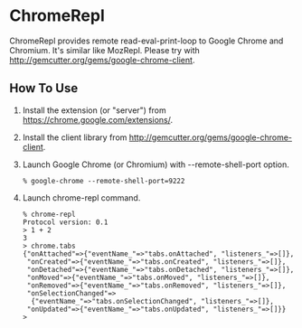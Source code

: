 # ChromeRepl

ChromeRepl provides remote read-eval-print-loop to Google Chrome and Chromium.
It's similar like MozRepl.
Please try with <http://gemcutter.org/gems/google-chrome-client>.

## How To Use

 1. Install the extension (or "server") from
    <https://chrome.google.com/extensions/>.
 2. Install the client library from
    <http://gemcutter.org/gems/google-chrome-client>.
 3. Launch Google Chrome (or Chromium) with --remote-shell-port option.

        % google-chrome --remote-shell-port=9222

 4. Launch chrome-repl command.

        % chrome-repl
        Protocol version: 0.1
        > 1 + 2
        3
        > chrome.tabs
        {"onAttached"=>{"eventName_"=>"tabs.onAttached", "listeners_"=>[]},
         "onCreated"=>{"eventName_"=>"tabs.onCreated", "listeners_"=>[]},
         "onDetached"=>{"eventName_"=>"tabs.onDetached", "listeners_"=>[]},
         "onMoved"=>{"eventName_"=>"tabs.onMoved", "listeners_"=>[]},
         "onRemoved"=>{"eventName_"=>"tabs.onRemoved", "listeners_"=>[]},
         "onSelectionChanged"=>
          {"eventName_"=>"tabs.onSelectionChanged", "listeners_"=>[]},
         "onUpdated"=>{"eventName_"=>"tabs.onUpdated", "listeners_"=>[]}}
        > 

